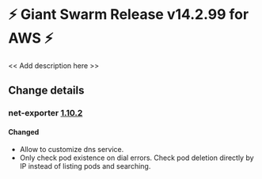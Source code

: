 # :zap: Giant Swarm Release v14.2.99 for AWS :zap:

<< Add description here >>

## Change details


### net-exporter [1.10.2](https://github.com/giantswarm/net-exporter/releases/tag/v1.10.2)

#### Changed
- Allow to customize dns service.
- Only check pod existence on dial errors. Check pod deletion directly by IP instead of listing pods and searching.



